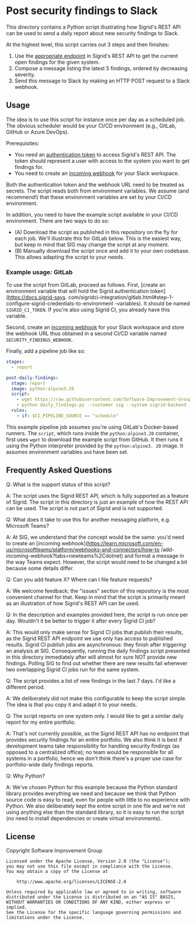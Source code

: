 # Post security findings to Slack

This directory contains a Python script illustrating how Sigrid's REST API can be used to send a 
daily report about new security findings to Slack.

At the highest level, this script carries out 3 steps and then finishes:
1. Use the [appropriate endpoint](https://docs.sigrid-says.com/integrations/sigrid-api-documentation.html#security-and-reliability-findings) in Sigrid's REST API to get the current open findings for the 
   given system.
2. Compose a message listing the latest 5 findings, ordered by decreasing severity.
3. Send this message to Slack by making an HTTP POST request to a Slack webhook.

## Usage

The idea is to use this script for instance once per day as a scheduled job. The obvious 
scheduler would be your CI/CD environment (e.g., GitLab, GitHub or Azure DevOps).

Prerequisites:
- You need an [authentication token](https://docs.sigrid-says.com/organization-integration/authentication-tokens.html)
  to access Sigrid's REST API. The token should represent a user with access to the system you 
  want to get findings for.
- You need to create an [incoming webhook](https://api.slack.com/messaging/webhooks) for your 
  Slack workspace.

Both the authentication token and the webhook URL need to be treated as secrets. The script 
reads both from environment variables. We assume (and recommend!) that these environment 
variables are set by your CI/CD environment.

In addition, you need to have the example script available in your CI/CD environment. There are 
two ways to do so:
- (A) Download the script as published in this repository on the fly for each job. We'll 
  illustrate this for GitLab below. This is the easiest way, but keep in mind that SIG may 
  change the script at any moment.
- (B) Manually download the script once and add it to your own codebase. This allows adapting 
  the script to your needs.

### Example usage: GitLab

To use the script from GitLab, proceed as follows. First, [create an environment variable that 
will hold the Sigrid authentication token]
(https://docs.sigrid-says.
com/sigridci-integration/gitlab.html#step-1-configure-sigrid-credentials-to-environment
-variables). It should be named `SIGRID_CI_TOKEN`. If you're also using Sigrid CI, you already have this 
variable.

Second, create an [incoming webhook](https://api.slack.com/messaging/webhooks) for your
Slack workspace and store the webhook URL thus obtained in a second CI/CD variable named `SECURITY_FINDINGS_WEBHOOK`.

Finally, add a pipeline job like so:
```yaml
stages:
  - report

post-daily-findings:
  stage: report
  image: python:alpine3.20
  script:
    - wget https://raw.githubusercontent.com/Software-Improvement-Group/sigridci/main/examples/slack-security-findings/daily_findings.py
    - python daily_findings.py --customer sig --system sigrid-backend
  rules:
    - if: $CI_PIPELINE_SOURCE == "schedule"
```

This example pipeline job assumes you're using GitLab's Docker-based runners. The `script`, 
which runs inside the `python:alpine3.20` container, first uses `wget` to download the example 
script from GitHub. It then runs it using the Python interpreter provided by the `python:alpine3.
20` image. It assumes environment variables `` and `` have been set. 

## Frequently Asked Questions

Q: What is the support status of this script?

A: The script uses the Sigrid REST API, which is fully supported as a feature of Sigrid. The 
script in this directory is just an example of how the REST API can be used. The script is not 
part of Sigrid and is not supported.

Q: What does it take to use this for another messaging platform, e.g. Microsoft Teams?

A: At SIG, we understand that the concept would be the same: you'd need to create an [incoming 
webhook](https://learn.microsoft.com/en-us/microsoftteams/platform/webhooks-and-connectors/how-to
/add-incoming-webhook?tabs=newteams%2Cdotnet) and format a message in the way Teams expect. 
However, the script would need to be changed a bit because some details differ. 

Q: Can you add feature X? Where can I file feature requests?

A: We welcome feedback; the "issues" section of this repository is the most convenient channel 
for that. Keep in mind that the script is primarily meant as an illustration of how Sigrid's 
REST API can be used.

Q: In the description and examples provided here, the script is run once per day. Wouldn't it be 
better to trigger it after every Sigrid CI job?

A: This would only make sense for Sigrid CI jobs that publish their results, as the Sigrid REST 
API endpoint we use only has access to published results. Sigrid CI publish jobs are 
asynchronous: they finish after _triggering_ an analysis at SIG. Consequently, running the daily 
findings script presented in this directory immediately after will almost for sure NOT provide 
new findings. Polling SIG to find out whether there are new results fail whenever two 
overlapping Sigrid CI jobs run for the same system.

Q: The script provides a list of new findings in the last 7 days. I'd like a different period.

A: We deliberately did not make this configurable to keep the script simple. The idea is that 
you copy it and adapt it to your needs.

Q: The script reports on one system only. I would like to get a similar daily report for my 
entire portfolio.

A: That's not currently possible, as the Sigrid REST API has no endpoint that provides security 
findings for an entire portfolio. We also think it is best if development teams take responsibility 
for handling security findings (as opposed to a centralized office); no team would be 
responsible for all systems in a portfolio, hence we don't think there's a proper use case for 
portfolio-wide daily findings reports.

Q: Why Python?

A: We've chosen Python for this example because the Python standard library provides everything 
we need and because we think that Python source code is easy to read, even for people with 
little to no experience with Python. We also deliberately kept the entire script in one file and 
we're not using anything else than the standard library, so it is easy to run the script (no 
need to install dependencies or create virtual environments).

## License

Copyright Software Improvement Group

    Licensed under the Apache License, Version 2.0 (the "License");
    you may not use this file except in compliance with the License.
    You may obtain a copy of the License at

        http://www.apache.org/licenses/LICENSE-2.0

    Unless required by applicable law or agreed to in writing, software
    distributed under the License is distributed on an "AS IS" BASIS,
    WITHOUT WARRANTIES OR CONDITIONS OF ANY KIND, either express or implied.
    See the License for the specific language governing permissions and
    limitations under the License.
    
    

